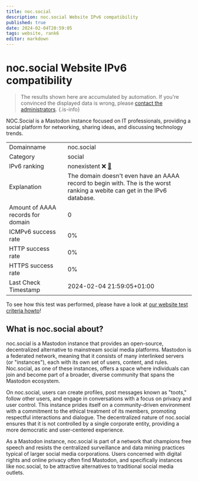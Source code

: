```yaml
---
title: noc.social
description: noc.social Website IPv6 compatibility
published: true
date: 2024-02-04T20:59:05
tags: website, rank6
editor: markdown
---
```


# noc.social Website IPv6 compatibility

> The results shown here are accumulated by automation. If you're convinced the displayed data is wrong, please [contact the administrators](/howto/chat). 
{.is-info}

NOC.Social is a Mastodon instance focused on IT professionals, providing a social platform for networking, sharing ideas, and discussing technology trends.


|   |   |
| - | - |
| Domainname | noc.social
| Category | social |
| IPv6 ranking | nonexistent :x: [🔗](/howto/ranking) |
| Explanation | The domain doesn't even have an AAAA record to begin with. The is the worst ranking a webite can get in the IPv6 database. |
| Amount of AAAA records for domain | 0 |
| ICMPv6 success rate | 0%|
| HTTP success rate | 0% |
| HTTPS success rate | 0% |
| Last Check Timestamp | 2024-02-04 21:59:05+01:00 |

To see how this test was performed, please have a look at [our website test criteria howto](/howto/testcriteria/website)!


## What is noc.social about?
noc.social is a Mastodon instance that provides an open-source, decentralized alternative to mainstream social media platforms. Mastodon is a federated network, meaning that it consists of many interlinked servers (or "instances"), each with its own set of users, content, and rules. Noc.social, as one of these instances, offers a space where individuals can join and become part of a broader, diverse community that spans the Mastodon ecosystem.

On noc.social, users can create profiles, post messages known as "toots," follow other users, and engage in conversations with a focus on privacy and user control. This instance prides itself on a community-driven environment with a commitment to the ethical treatment of its members, promoting respectful interactions and dialogue. The decentralized nature of noc.social ensures that it is not controlled by a single corporate entity, providing a more democratic and user-centered experience.

As a Mastodon instance, noc.social is part of a network that champions free speech and resists the centralized surveillance and data mining practices typical of larger social media corporations. Users concerned with digital rights and online privacy often find Mastodon, and specifically instances like noc.social, to be attractive alternatives to traditional social media outlets.


